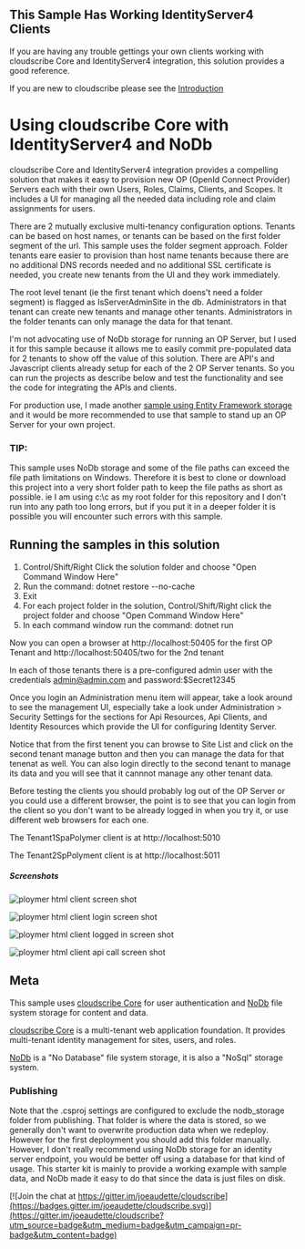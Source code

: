 ## This Sample Has Working IdentityServer4 Clients

If you are having any trouble gettings your own clients working with cloudscribe Core and IdentityServer4 integration, this solution provides a good reference.

If you are new to cloudscribe please see the [Introduction](https://www.cloudscribe.com/docs/introduction)

# Using cloudscribe Core with IdentityServer4 and NoDb 

cloudscribe Core and IdentityServer4 integration provides a compelling solution that makes it easy to provision new OP (OpenId Connect Provider) Servers each with their own Users, Roles, Claims, Clients, and Scopes. It includes a UI for managing all the needed data including role and claim assignments for users.

There are 2 mutually exclusive multi-tenancy configuration options. Tenants can be based on host names, or tenants can be based on the first folder segment of the url. This sample uses the folder segment approach. Folder tenants eare easier to provision than host name tenants because there are no additional DNS records needed and no additional SSL certificate is needed, you create new tenants from the UI and they work immediately.

The root level tenant (ie the first tenant which doens't need a folder segment) is flagged as IsServerAdminSite in the db. Administrators in that tenant can create new tenants and manage other tenants. Administrators in the folder tenants can only manage the data for that tenant.

I'm not advocating use of NoDb storage for running an OP Server, but I used it for this sample because it allows me to easily commit pre-populated data for 2 tenants to show off the value of this solution. There are API's and Javascript clients already setup for each of the 2 OP Server tenants. So you can run the projects as describe below and test the functionality and see the code for integrating the APIs and clients.

For production use, I made another [sample using Entity Framework storage](https://github.com/joeaudette/cloudscribe.StarterKits/tree/master/cloudscribe-idserver-ef) and it would be more recommended to use that sample to stand up an OP Server for your own project.

### TIP:

This sample uses NoDb storage and some of the file paths can exceed the file path limitations on Windows. Therefore it is best to clone or download this project into a very short folder path to keep the file paths as short as possible. ie I am using c:\c as my root folder for this repository and I don't run into any path too long errors, but if you put it in a deeper folder it is possible you will encounter such errors with this sample.

## Running the samples in this solution

1. Control/Shift/Right Click the solution folder and choose "Open Command Window Here"
2. Run the command: dotnet restore --no-cache
3. Exit
4. For each project folder in the solution, Control/Shift/Right click the project folder and choose "Open Command Window Here"
5. In each command window run the command: dotnet run

Now you can open a browser at http://localhost:50405 for the first OP Tenant and http://localhost:50405/two for the 2nd tenant

In each of those tenants there is a pre-configured admin user with the credentials admin@admin.com and password:$Secret12345

Once you login an Administration menu item will appear, take a look around to see the management UI, especially take a look under Administration > Security Settings for the sections for Api Resources, Api Clients, and Identity Resources which provide the UI for configuring Identity Server.

Notice that from the first tenent you can browse to Site List and click on the second tenant manage button and then you can manage the data for that tenenat as well.
You can also login directly to the second tenant to manage its data and you will see that it cannnot manage any other tenant data.

Before testing the clients you should probably log out of the OP Server or you could use a different browser, the point is to see that you can login from the client so you don't want to be already logged in when you try it, or use different web browsers for each one.

The Tenant1SpaPolymer client is at http://localhost:5010

The Tenant2SpPolyment client is at http://localhost:5011



##### Screenshots

![ploymer html client screen shot](https://github.com/joeaudette/cloudscribe/raw/master/screenshots/polymer-html-client.png)

![ploymer html client login screen shot](https://github.com/joeaudette/cloudscribe/raw/master/screenshots/polymer-html-client-login.png)

![ploymer html client logged in screen shot](https://github.com/joeaudette/cloudscribe/raw/master/screenshots/polymer-html-client-logged-in.png)

![ploymer html client api call screen shot](https://github.com/joeaudette/cloudscribe/raw/master/screenshots/polymer-html-client-api.png)


## Meta

This sample uses [cloudscribe Core](https://github.com/joeaudette/cloudscribe) for user authentication and [NoDb](https://github.com/joeaudette/NoDb) file system storage for content and data. 

[cloudscribe Core](https://github.com/joeaudette/cloudscribe) is a multi-tenant web application foundation. It provides multi-tenant identity management for sites, users, and roles.

[NoDb](https://github.com/joeaudette/NoDb) is a "No Database" file system storage, it is also a "NoSql" storage system.


### Publishing

Note that the .csproj settings are configured to exclude the nodb_storage folder from publishing. That folder is where the data is stored, so we generally don't want to overwrite production data when we redeploy. However for the first deployment you should add this folder manually. However, I don't really recommend using NoDb storage for an identity server endpoint, you would be better off using a database for that kind of usage. This starter kit is mainly to provide a working example with sample data, and NoDb made it easy to do that since the data is just files on disk.

[![Join the chat at https://gitter.im/joeaudette/cloudscribe](https://badges.gitter.im/joeaudette/cloudscribe.svg)](https://gitter.im/joeaudette/cloudscribe?utm_source=badge&utm_medium=badge&utm_campaign=pr-badge&utm_content=badge)




